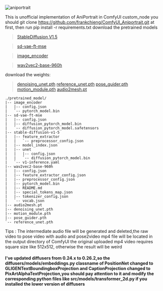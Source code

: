 ![aniportrait](https://github.com/frankchieng/ComfyUI_Aniportrait/assets/130369523/1ec674bc-0690-4818-a097-f79244c61abc)

This is unofficial implementation of AniPortrait in ComfyUI custom_node
you should git clone https://github.com/frankchieng/ComfyUI_Aniportrait.git at first,
then run pip install -r requirements.txt
download the pretrained models
> [StableDiffusion V1.5](https://huggingface.co/runwayml/stable-diffusion-v1-5)

> [sd-vae-ft-mse](https://huggingface.co/stabilityai/sd-vae-ft-mse)

> [image_encoder](https://huggingface.co/lambdalabs/sd-image-variations-diffusers/tree/main/image_encoder)

> [wav2vec2-base-960h](https://huggingface.co/facebook/wav2vec2-base-960h) 

download the weights:
> [denoising_unet.pth](https://huggingface.co/ZJYang/AniPortrait/tree/main)
> [reference_unet.pth](https://huggingface.co/ZJYang/AniPortrait/tree/main)
> [pose_guider.pth](https://huggingface.co/ZJYang/AniPortrait/tree/main)
> [motion_module.pth](https://huggingface.co/ZJYang/AniPortrait/tree/main)
> [audio2mesh.pt](https://huggingface.co/ZJYang/AniPortrait/tree/main)

```text
./pretrained_model/
|-- image_encoder
|   |-- config.json
|   `-- pytorch_model.bin
|-- sd-vae-ft-mse
|   |-- config.json
|   |-- diffusion_pytorch_model.bin
|   `-- diffusion_pytorch_model.safetensors
|-- stable-diffusion-v1-5
|   |-- feature_extractor
|   |   `-- preprocessor_config.json
|   |-- model_index.json
|   |-- unet
|   |   |-- config.json
|   |   `-- diffusion_pytorch_model.bin
|   `-- v1-inference.yaml
|-- wav2vec2-base-960h
|   |-- config.json
|   |-- feature_extractor_config.json
|   |-- preprocessor_config.json
|   |-- pytorch_model.bin
|   |-- README.md
|   |-- special_tokens_map.json
|   |-- tokenizer_config.json
|   `-- vocab.json
|-- audio2mesh.pt
|-- denoising_unet.pth
|-- motion_module.pth
|-- pose_guider.pth
`-- reference_unet.pth
```

Tips :
The intermediate audio file will be generated and deleted,the raw video to pose video with audio and pose2video mp4 file will be located in the output directory of ComfyUI
the original uploaded mp4 video requires square size like 512x512, otherwise the result will be weird 
#### I've updated diffusers from 0.24.x to 0.26.2,so the diffusers/models/embeddings.py classname of PositionNet changed to GLIGENTextBoundingboxProjection and CaptionProjection changed to PixArtAlphaTextProjection,you should pay attention to it and modify the corresponding python files like src/models/transformer_2d.py if you installed the lower version of diffusers 
